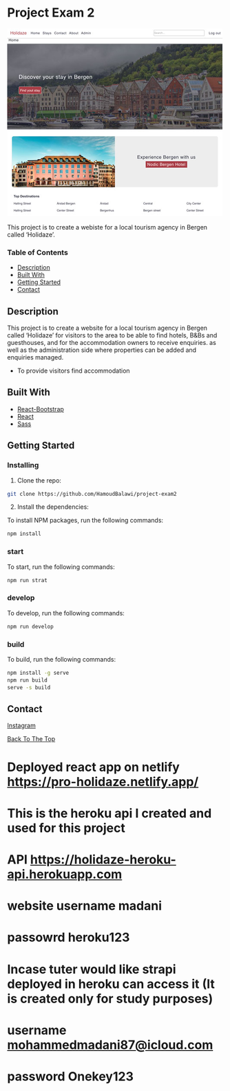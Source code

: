 # Project Exam 2

![](src/images/holidaze-image.jpg)

This project is to create a webiste for a local tourism agency in Bergen called ‘Holidaze’.

### Table of Contents

- [Description](#description)
- [Built With](#built-with)
- [Getting Started](#getting-started)
- [Contact](#contact)

## Description

This project is to create a website for a local tourism agency in Bergen called ‘Holidaze’ for visitors to the area to be able to find hotels, B&Bs and guesthouses, and for the accommodation owners to receive enquiries. as well as the administration side where properties can be added and enquiries managed.

- To provide visitors find accommodation

## Built With

- [React-Bootstrap](https://react-bootstrap.github.io/)
- [React](https://reactjs.org)
- [Sass](https://sass-lang.com/)

## Getting Started

### Installing

1. Clone the repo:

```bash
git clone https://github.com/HamoudBalawi/project-exam2
```

2. Install the dependencies:

To install NPM packages, run the following commands:

```bash
npm install
```

### start

To start, run the following commands:

```bash
npm run strat
```

### develop

To develop, run the following commands:

```bash
npm run develop
```

### build

To build, run the following commands:

```bash
npm install -g serve
npm run build
serve -s build
```

## Contact

[Instagram](https://www.instagram.com/hamoud_balawi/)

[Back To The Top](#eco-shoe)

# Deployed react app on netlify https://pro-holidaze.netlify.app/

# This is the heroku api I created and used for this project

# API https://holidaze-heroku-api.herokuapp.com

# website username madani

# passowrd heroku123

# Incase tuter would like strapi deployed in heroku can access it (It is created only for study purposes)

# username mohammedmadani87@icloud.com

# password Onekey123
